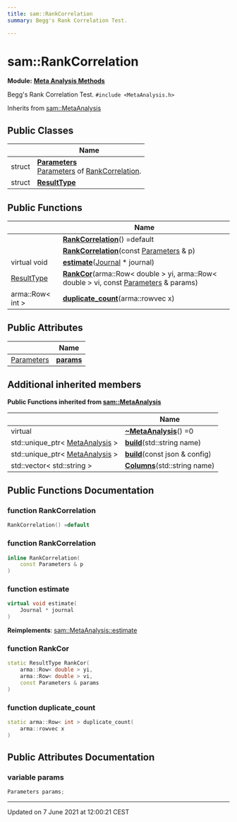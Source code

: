 ```yaml
---
title: sam::RankCorrelation
summary: Begg's Rank Correlation Test. 

---
```


# sam::RankCorrelation

**Module:** **[Meta Analysis Methods](/doxygen/Modules/group___meta_analysis/)**



Begg's Rank Correlation Test. 
`#include <MetaAnalysis.h>`

Inherits from [sam::MetaAnalysis](/doxygen/Classes/classsam_1_1_meta_analysis/)

## Public Classes

|                | Name           |
| -------------- | -------------- |
| struct | **[Parameters](/doxygen/Classes/structsam_1_1_rank_correlation_1_1_parameters/)** <br>[Parameters]() of [RankCorrelation](/doxygen/Classes/classsam_1_1_rank_correlation/).  |
| struct | **[ResultType](/doxygen/Classes/structsam_1_1_rank_correlation_1_1_result_type/)**  |

## Public Functions

|                | Name           |
| -------------- | -------------- |
| | **[RankCorrelation](/doxygen/Classes/classsam_1_1_rank_correlation/#function-rankcorrelation)**() =default |
| | **[RankCorrelation](/doxygen/Classes/classsam_1_1_rank_correlation/#function-rankcorrelation)**(const [Parameters](/doxygen/Classes/structsam_1_1_rank_correlation_1_1_parameters/) & p) |
| virtual void | **[estimate](/doxygen/Classes/classsam_1_1_rank_correlation/#function-estimate)**([Journal](/doxygen/Classes/classsam_1_1_journal/) * journal) |
| [ResultType](/doxygen/Classes/structsam_1_1_rank_correlation_1_1_result_type/) | **[RankCor](/doxygen/Classes/classsam_1_1_rank_correlation/#function-rankcor)**(arma::Row< double > yi, arma::Row< double > vi, const [Parameters](/doxygen/Classes/structsam_1_1_rank_correlation_1_1_parameters/) & params) |
| arma::Row< int > | **[duplicate_count](/doxygen/Classes/classsam_1_1_rank_correlation/#function-duplicate_count)**(arma::rowvec x) |

## Public Attributes

|                | Name           |
| -------------- | -------------- |
| [Parameters](/doxygen/Classes/structsam_1_1_rank_correlation_1_1_parameters/) | **[params](/doxygen/Classes/classsam_1_1_rank_correlation/#variable-params)**  |

## Additional inherited members

**Public Functions inherited from [sam::MetaAnalysis](/doxygen/Classes/classsam_1_1_meta_analysis/)**

|                | Name           |
| -------------- | -------------- |
| virtual | **[~MetaAnalysis](/doxygen/Classes/classsam_1_1_meta_analysis/#function-~metaanalysis)**() =0 |
| std::unique_ptr< [MetaAnalysis](/doxygen/Classes/classsam_1_1_meta_analysis/) > | **[build](/doxygen/Classes/classsam_1_1_meta_analysis/#function-build)**(std::string name) |
| std::unique_ptr< [MetaAnalysis](/doxygen/Classes/classsam_1_1_meta_analysis/) > | **[build](/doxygen/Classes/classsam_1_1_meta_analysis/#function-build)**(const json & config) |
| std::vector< std::string > | **[Columns](/doxygen/Classes/classsam_1_1_meta_analysis/#function-columns)**(std::string name) |


## Public Functions Documentation

### function RankCorrelation

```cpp
RankCorrelation() =default
```


### function RankCorrelation

```cpp
inline RankCorrelation(
    const Parameters & p
)
```


### function estimate

```cpp
virtual void estimate(
    Journal * journal
)
```


**Reimplements**: [sam::MetaAnalysis::estimate](/doxygen/Classes/classsam_1_1_meta_analysis/#function-estimate)


### function RankCor

```cpp
static ResultType RankCor(
    arma::Row< double > yi,
    arma::Row< double > vi,
    const Parameters & params
)
```


### function duplicate_count

```cpp
static arma::Row< int > duplicate_count(
    arma::rowvec x
)
```


## Public Attributes Documentation

### variable params

```cpp
Parameters params;
```


-------------------------------

Updated on  7 June 2021 at 12:00:21 CEST